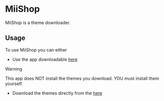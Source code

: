 # MiiShop
MiiShop is a theme downloader.
<br>
## Usage
To use MiiShop you can either
 - Use the app downloadable <a href="https://github.com/OxyZin/miiShop/releases">here</a>
  > [!WARNING]
  > This app does NOT install the themes you download. YOU must install them yourself.
 - Download the themes directly from the <a href="https://miishop.psogc.tk/">here</a>
